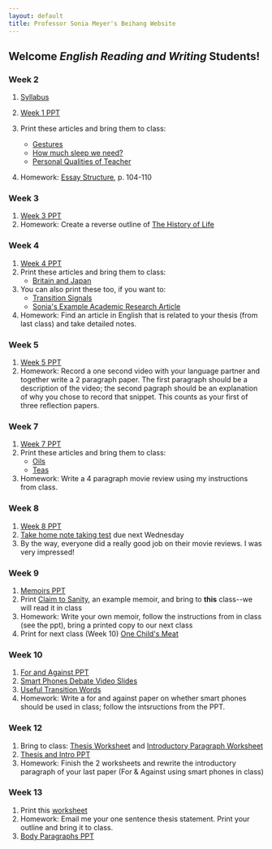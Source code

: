 ```yaml
---
layout: default
title: Professor Sonia Meyer's Beihang Website
---
```


## Welcome *English Reading and Writing* Students!



### Week 2

1. [Syllabus](https://www.dropbox.com/s/r87zq9dainn6lnn/W2-RW%20Syllabus.pdf)
3. [Week 1 PPT](https://www.dropbox.com/s/ym6w4b7pzqsunah/W2RW-Skimming.ppt)
4. Print these articles and bring them to class:
   - [Gestures](https://www.dropbox.com/s/o94tc2kyyzaq1ej/W1-Gestures.docx)
   - [How much sleep we need?](https://www.dropbox.com/s/eb2g299nhrzztte/W1-How%20much%20sleep%20we%20need.docx)
   - [Personal Qualities of Teacher](https://www.dropbox.com/s/xkf3185qmfhpe96/W1-Personal%20Quality%20of%20Teacher.docx)


4. Homework: [Essay Structure](https://www.dropbox.com/s/1o94304gopmg21g/W1-Essay%20Structure.pdf), p. 104-110

### Week 3
1. [Week 3 PPT](https://www.dropbox.com/s/vaxp5zauqmbwd24/W3RW-Scanning.ppt)
2. Homework: Create a reverse outline of [The History of Life](https://www.dropbox.com/s/0psju6geqwv0pl2/W1%E4%BD%9C%E4%B8%9A-History%20of%20Life%20on%20earth.docx)

### Week 4
1. [Week 4 PPT](https://www.dropbox.com/s/f1ymzhe38oaou5p/W4RW-Research%20Process.ppt)
2. Print these articles and bring them to class:
   - [Britain and Japan](https://www.dropbox.com/s/6oaq3n9ot406ev6/W4RW-Britain%20and%20Japan%20%28reading%20titles%29.docx)
3. You can also print these too, if you want to:
   - [Transition Signals](https://www.dropbox.com/s/k7sy2n74ygkqatv/W4RW%20Transition%20Signals.pdf)
   - [Sonia's Example Academic Research Article](https://www.dropbox.com/s/ww9fgjdx2xy6sdp/W4RW%20same-sex%20parents.pdf)
2. Homework: Find an article in English that is related to your thesis (from last class) and take detailed notes.

### Week 5
1. [Week 5 PPT](https://www.dropbox.com/s/cxe6kcam8gkjbqj/W5RW.ppt)
3. Homework: Record a one second video with your language partner and together write a 2 paragraph paper. The first paragraph should be a description of the video; the second pagraph should be an explanation of why you chose to record that snippet. This counts as your first of three reflection papers. 

### Week 7 
1. [Week 7 PPT](https://www.dropbox.com/s/myxck9utc5njz88/S14RW_WEEK%207_Reviews.ppt)
2. Print these articles and bring them to class:
   - [Oils](https://www.dropbox.com/s/in1qaby1m6c33rh/W3-Oils%20%28Note%20Taking%29.docx)   - [Teas](https://www.dropbox.com/s/7nt7hfjbq043twi/W3-Tea%20%28note%20taking%20diagram%29.docx)
3. Homework: Write a 4 paragraph movie review using my instructions from class.

### Week 8

1. [Week 8 PPT](https://www.dropbox.com/s/q16c5qcoamhosh7/S14RW_WEEK%208_NOTES.ppt)
2. [Take home note taking test](https://www.dropbox.com/s/2pe9flgf2yrqoyl/Take%20home%20test-Coffee.pdf) due next Wednesday
3. By the way, everyone did a really good job on their movie reviews. I was very impressed!

### Week 9
1. [Memoirs PPT](https://www.dropbox.com/s/cdnrnnq1thot0xn/RWW9%20Memoir.ppt)
2. Print [Claim to Sanity](https://www.dropbox.com/s/1leethnn33sdibg/Claim%20to%20Sanity-Excerpts.doc), an example memoir, and bring to **this** class--we will read it in class
3. Homework: Write your own memoir, follow the instructions from in class (see the ppt), bring a printed copy to our next class
2. Print for next class (Week 10) [One Child's Meat](https://www.dropbox.com/s/dycrq493ix38awu/W4-One%20Child%27s%20Meat%20%28to%20print%29.pdf)

### Week 10
1. [For and Against PPT](https://www.dropbox.com/s/zhq6y7625loqedk/RWW10-ForandAgainst.ppt)
4. [Smart Phones Debate Video Slides](https://www.dropbox.com/s/icgbi27drv2rqc2/smartphones.pdf)
3. [Useful Transition Words](https://sonia-beihang-website-resources.s3.amazonaws.com/Useful%20Transition%20Words.pdf)
5. Homework: Write a for and against paper on whether smart phones should be used in class; follow the intsructions from the PPT.

### Week 12
1. Bring to class: [Thesis Worksheet](https://www.dropbox.com/s/jwkdxfufyofay3a/RW_Thesis_Practice.pdf) and [Introductory Paragraph Worksheet](https://www.dropbox.com/s/p2filbs9c7lr8sx/RW_Opening_Worksheet.pdf)
2. [Thesis and Intro PPT](https://www.dropbox.com/s/1afq608ekvyl1vv/RW_ThesisandIntro.ppt)
3. Homework: Finish the 2 worksheets and rewrite the introductory paragraph of your last paper (For & Against using smart phones in class)


### Week 13
1. Print this [worksheet](https://www.dropbox.com/s/8zj6aljn46a2143/RW_Bodies_Worksheet.docx)
2. Homework: Email me your one sentence thesis statement. Print your outline and bring it to class.
3. [Body Paragraphs PPT](https://www.dropbox.com/s/zbwo0ja1s6cijf4/RWW13%20Body.ppt)
